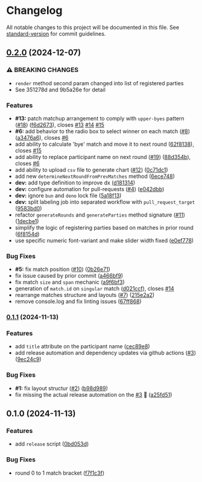 # Changelog

All notable changes to this project will be documented in this file. See [standard-version](https://github.com/conventional-changelog/standard-version) for commit guidelines.

## [0.2.0](https://github.com/feryardiant/poc-brackets/compare/v0.1.1...v0.2.0) (2024-12-07)


### ⚠ BREAKING CHANGES

* `render` method second param changed into list of
registered parties
* See 351278d and 9b5a26e for detail

### Features

* **#13:** patch matchup arrangement to comply with `upper-byes` pattern ([#18](https://github.com/feryardiant/poc-brackets/issues/18)) ([f6d2673](https://github.com/feryardiant/poc-brackets/commit/f6d26732a89d8f7302a63df602ab67976a686857)), closes [#13](https://github.com/feryardiant/poc-brackets/issues/13) [#14](https://github.com/feryardiant/poc-brackets/issues/14) [#15](https://github.com/feryardiant/poc-brackets/issues/15)
* **#6:** add behavior to the radio box to select winner on each match ([#8](https://github.com/feryardiant/poc-brackets/issues/8)) ([a3476a6](https://github.com/feryardiant/poc-brackets/commit/a3476a6dc4a9a9baab3eda212e96585311b0e095)), closes [#6](https://github.com/feryardiant/poc-brackets/issues/6)
* add ability to calculate 'bye' match and move it to next round ([62f8138](https://github.com/feryardiant/poc-brackets/commit/62f813839224c0114d4e9d295a2221c5076ea5af)), closes [#15](https://github.com/feryardiant/poc-brackets/issues/15)
* add ability to replace participant name on next round ([#19](https://github.com/feryardiant/poc-brackets/issues/19)) ([88d354b](https://github.com/feryardiant/poc-brackets/commit/88d354bb94e874454120d168d690f28113e6672a)), closes [#6](https://github.com/feryardiant/poc-brackets/issues/6)
* add ability to upload `csv` file to generate chart ([#12](https://github.com/feryardiant/poc-brackets/issues/12)) ([0c71dc1](https://github.com/feryardiant/poc-brackets/commit/0c71dc1d0004d7948f51d7e2a3290d1f6a93bb2a))
* add new `determineNextRoundFromPrevMatches` method ([6ece748](https://github.com/feryardiant/poc-brackets/commit/6ece7481e7dd3fca8b0dfd57a5a549fce0a91ccb))
* **dev:** add type definition to improve dx ([d181314](https://github.com/feryardiant/poc-brackets/commit/d1813142bc0f9e48d0128e4bcbd1b096f4858c80))
* **dev:** configure automation for pull-requests ([#4](https://github.com/feryardiant/poc-brackets/issues/4)) ([e042dbb](https://github.com/feryardiant/poc-brackets/commit/e042dbb1a3006bc243e2bac52b0cc4656da1735f))
* **dev:** ignore `bun` and `deno` lock file ([5a18f13](https://github.com/feryardiant/poc-brackets/commit/5a18f13eb4e81af0a15c224035ba4582cf8dbf93))
* **dev:** split labeling job into separated workflow with `pull_request_target` ([9583bd0](https://github.com/feryardiant/poc-brackets/commit/9583bd05dcdeced4991f72d0d07a37c4507d48ee))
* refactor `generateRounds` and `generateParties` method signature ([#11](https://github.com/feryardiant/poc-brackets/issues/11)) ([1decbe1](https://github.com/feryardiant/poc-brackets/commit/1decbe14aa406067e72e2cca60a36273bb571920))
* simplify the logic of registering parties based on matches in prior round ([6f8154d](https://github.com/feryardiant/poc-brackets/commit/6f8154ddb0f38569e421ca8357d109e11d2f1f41))
* use specific numeric font-variant and make slider width fixed ([e0ef778](https://github.com/feryardiant/poc-brackets/commit/e0ef778f14af663f4d769b8b26127c614df0d2f2))


### Bug Fixes

* **#5:** fix match position ([#10](https://github.com/feryardiant/poc-brackets/issues/10)) ([0b26e71](https://github.com/feryardiant/poc-brackets/commit/0b26e71a022f79b4b8b6631db9f9b939a2d4115b))
* fix issue caused by prior commit ([a466bf9](https://github.com/feryardiant/poc-brackets/commit/a466bf9a603676fa1dd88d2a657db7677bae52db))
* fix match `size` and `span` mechanic ([a9f6bf3](https://github.com/feryardiant/poc-brackets/commit/a9f6bf3d68e3987588411af312ebf4c69fafc5c6))
* generation of `match.id` on `singular` match ([d021ccf](https://github.com/feryardiant/poc-brackets/commit/d021ccfb8679e2e953d05c666247fd8c98119f55)), closes [#14](https://github.com/feryardiant/poc-brackets/issues/14)
* rearrange matches structure and layouts ([#7](https://github.com/feryardiant/poc-brackets/issues/7)) ([215e2a2](https://github.com/feryardiant/poc-brackets/commit/215e2a2c5be5946bf2bc441a1eafe586bd4d338a))
* remove console.log and fix linting issues ([67ff868](https://github.com/feryardiant/poc-brackets/commit/67ff8686396b19270c57bef4e2d7721b58d5bb1e))

### [0.1.1](https://github.com/feryardiant/poc-brackets/compare/v0.1.0...v0.1.1) (2024-11-13)


### Features

* add `title` attribute on the participant name ([cec89e8](https://github.com/feryardiant/poc-brackets/commit/cec89e8d3226c94637f4bc900080892b0cfcb847))
* add release automation and dependency updates via github actions ([#3](https://github.com/feryardiant/poc-brackets/issues/3)) ([9ec24c9](https://github.com/feryardiant/poc-brackets/commit/9ec24c9726a7968596908f9badad172cf7d5afdb))


### Bug Fixes

* **#1:** fix layout structur ([#2](https://github.com/feryardiant/poc-brackets/issues/2)) ([b98d989](https://github.com/feryardiant/poc-brackets/commit/b98d989cf44eceee3dfc136d8829ec2e8ff7318f))
* fix missing the actual release automation on the [#3](https://github.com/feryardiant/poc-brackets/issues/3) :facepalm: ([a25fd51](https://github.com/feryardiant/poc-brackets/commit/a25fd51b8c535fff656b41e46437c1f15992d637))

## 0.1.0 (2024-11-13)


### Features

* add `release` script ([0bd053d](https://github.com/feryardiant/poc-brackets/commit/0bd053df183d55368d4bcccd78099a8d3e2907e9))


### Bug Fixes

* round 0 to 1 match bracket ([f7f1c3f](https://github.com/feryardiant/poc-brackets/commit/f7f1c3f9f888e805218a1cc411b8d2b0acee9495))
